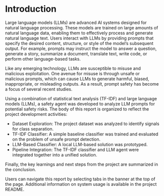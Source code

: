 # Introduction

Large language models (LLMs) are advanced AI systems designed for natural language processing. These models are trained on large amounts of natural language data, enabling them to effectively process and generate natural language text. Users interact with LLMs by providing prompts that specify the desired content, structure, or style of the model’s subsequent output. For example, prompts may instruct the model to answer a question, generate a story, summarize a document, translate text, write code, or perform other language-based tasks.

Like any emerging technology, LLMs are susceptible to misuse and malicious exploitation. One avenue for misuse is through unsafe or malicious prompts, which can cause LLMs to generate harmful, biased, inappropriate, or misleading outputs. As a result, prompt safety has become a focus of several recent studies.

Using a combination of statistical text analysis (TF-IDF) and large language models (LLMs), a safety agent was developed to analyze LLM prompts for potential safety risks. The body of this report is organized to reflect the project development activities:

- Dataset Exploration: The project dataset was analyzed to identify signals for class separation.
- TF-IDF Classifier: A simple baseline classifier was trained and evaluated on the problem of unsafe prompt detection.
- LLM-Based Classifier: A local LLM-based solution was prototyped.
- Pipeline Integration: The TF-IDF classifier and LLM agent were integrated together into a unified solution.

Finally, the key learnings and next steps from the project are summarized in the conclusion.

Users can navigate this report by selecting tabs in the banner at the top of the page. Additional information on system usage is available in the project README.
